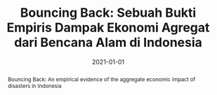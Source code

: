 ---
title: "Bouncing Back: Sebuah Bukti Empiris Dampak Ekonomi Agregat dari Bencana Alam di Indonesia"
abstract: "Bouncing Back: An empirical evidence of the aggregate economic impact of disasters in Indonesia" 
collection: publications
permalink: /publication/2021-bouncing-back
date: 2021-01-01
venue: 'CSIS Working Paper'
paperurl: 'https://www.jstor.org/stable/resrep28865'
link: 'https://www.jstor.org/stable/pdf/resrep28865.pdf?refreqid=excelsior%3Aa2a348b466f07b31f76104f47609a5b1&ab_segments=&origin=&acceptTC=1'
code: #'https://doi.org/10.7910/DVN/BEKPWV'
citation: 'Yazid, Ega Kurnia, and Esa Azali Asyahid. <i>Bouncing Back: Sebuah Bukti Empiris Dampak Ekonomi Agregat dari Bencana Alam di Indonesia</i>. Centre for Strategic and International Studies, 2021. http://www.jstor.org/stable/resrep28865.'
---